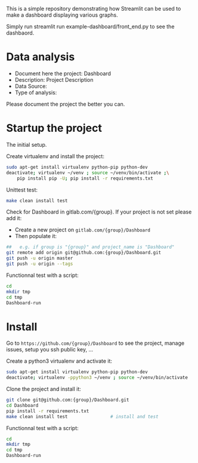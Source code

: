 This is a simple repository demonstrating how Streamlit can be used to make a dashboard displaying various graphs.

Simply run streamlit run example-dashboard/front_end.py to see the dashbaord.


# Data analysis
- Document here the project: Dashboard
- Description: Project Description
- Data Source:
- Type of analysis:

Please document the project the better you can.

# Startup the project

The initial setup.

Create virtualenv and install the project:
```bash
sudo apt-get install virtualenv python-pip python-dev
deactivate; virtualenv ~/venv ; source ~/venv/bin/activate ;\
    pip install pip -U; pip install -r requirements.txt
```

Unittest test:
```bash
make clean install test
```

Check for Dashboard in gitlab.com/{group}.
If your project is not set please add it:

- Create a new project on `gitlab.com/{group}/Dashboard`
- Then populate it:

```bash
##   e.g. if group is "{group}" and project_name is "Dashboard"
git remote add origin git@github.com:{group}/Dashboard.git
git push -u origin master
git push -u origin --tags
```

Functionnal test with a script:

```bash
cd
mkdir tmp
cd tmp
Dashboard-run
```

# Install

Go to `https://github.com/{group}/Dashboard` to see the project, manage issues,
setup you ssh public key, ...

Create a python3 virtualenv and activate it:

```bash
sudo apt-get install virtualenv python-pip python-dev
deactivate; virtualenv -ppython3 ~/venv ; source ~/venv/bin/activate
```

Clone the project and install it:

```bash
git clone git@github.com:{group}/Dashboard.git
cd Dashboard
pip install -r requirements.txt
make clean install test                # install and test
```
Functionnal test with a script:

```bash
cd
mkdir tmp
cd tmp
Dashboard-run
```
